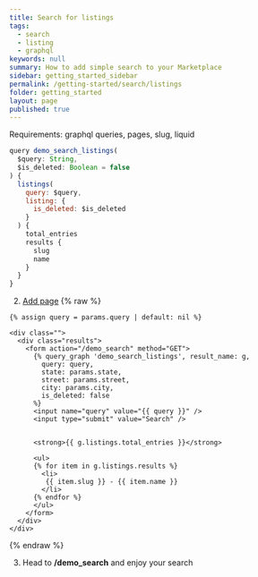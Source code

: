 ```yaml
---
title: Search for listings
tags:
  - search
  - listing
  - graphql
keywords: null
summary: How to add simple search to your Marketplace
sidebar: getting_started_sidebar
permalink: /getting-started/search/listings
folder: getting_started
layout: page
published: true
---
```

Requirements: graphql queries, pages, slug, liquid

```js
query demo_search_listings(
  $query: String,
  $is_deleted: Boolean = false
) {
  listings(
    query: $query,
    listing: {
      is_deleted: $is_deleted
    }
  ) {
    total_entries
    results {
      slug
      name
    }
  }
}
```


2. [Add page](/getting_started/add_page)
{% raw %}
```liquid
{% assign query = params.query | default: nil %}

<div class="">
  <div class="results">
    <form action="/demo_search" method="GET">
      {% query_graph 'demo_search_listings', result_name: g,
        query: query,
        state: params.state,
        street: params.street,
        city: params.city,
        is_deleted: false
      %}
      <input name="query" value="{{ query }}" />
      <input type="submit" value="Search" />


      <strong>{{ g.listings.total_entries }}</strong>

      <ul>
      {% for item in g.listings.results %}
        <li>
         {{ item.slug }} - {{ item.name }}
        </li>
      {% endfor %}
      </ul>
    </form>
  </div>
</div>
```
{% endraw %}

3. Head to **/demo_search** and enjoy your search

